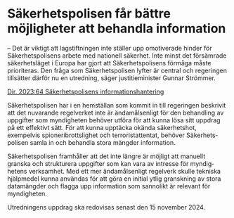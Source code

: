 # Säkerhetspolisen får bättre möjligheter att behandla information

– Det är viktigt att lag­stift­ningen inte ställer upp omotive­rade hinder för Säker­hets­polisens arbete med nationell säkerhet. Inte minst det försäm­rade säker­hets­läget i Europa har gjort att Säker­hets­polisens förmåga måste priori­teras. Den fråga som Säker­hets­polisen lyfter är central och regeringen tillsätter därför nu en utredning, säger justitie­minister Gunnar Strömmer.

[Dir. 2023:64 Säkerhets­polisens informations­hantering](/rattsliga-dokument/kommittedirektiv/2023/05/dir.-202364 "Dir. 2023:64")

Säkerhets­polisen har i en hem­ställan som kommit in till regeringen beskrivit att det nuvarande regel­verket inte är ända­målsenligt för den behand­ling av upp­gifter som myndig­heten behöver utföra för att kunna lösa sitt upp­drag på ett effektivt sätt. För att kunna upp­täcka okända säker­hets­hot, exempelvis spioneri­brotts­lighet och terrorist­attentat, behöver Säkerhets­polisen samla in och behandla stora mängder information.

Säkerhets­polisen framhåller att det inte längre är möjligt att manuellt granska och strukturera uppgifter som kan vara av intresse för myndig­hetens verk­samhet. Med ett mer ända­måls­enligt regel­verk skulle tekniska hjälp­medel kunna användas för att göra en initial ytlig gransk­ning av stora data­mängder och flagga upp information som sannolikt är relevant för myndig­heten.

Utredningens uppdrag ska redovisas senast den 15 november 2024.
